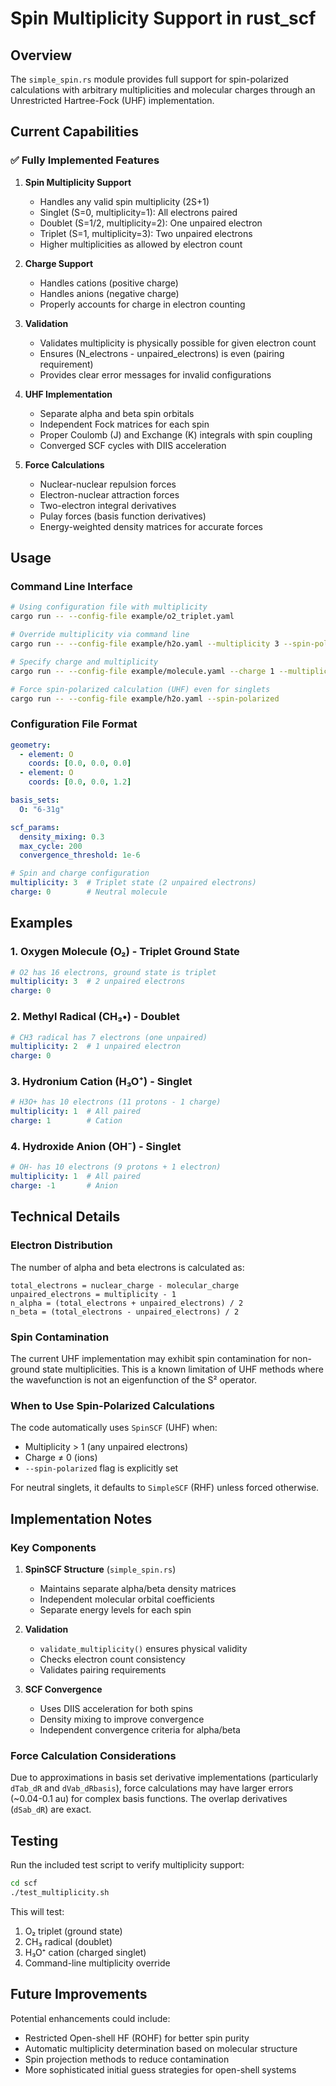 # Spin Multiplicity Support in rust_scf

## Overview

The `simple_spin.rs` module provides full support for spin-polarized calculations with arbitrary multiplicities and molecular charges through an Unrestricted Hartree-Fock (UHF) implementation.

## Current Capabilities

### ✅ Fully Implemented Features

1. **Spin Multiplicity Support**
   - Handles any valid spin multiplicity (2S+1)
   - Singlet (S=0, multiplicity=1): All electrons paired
   - Doublet (S=1/2, multiplicity=2): One unpaired electron  
   - Triplet (S=1, multiplicity=3): Two unpaired electrons
   - Higher multiplicities as allowed by electron count

2. **Charge Support**
   - Handles cations (positive charge)
   - Handles anions (negative charge)
   - Properly accounts for charge in electron counting

3. **Validation**
   - Validates multiplicity is physically possible for given electron count
   - Ensures (N_electrons - unpaired_electrons) is even (pairing requirement)
   - Provides clear error messages for invalid configurations

4. **UHF Implementation**
   - Separate alpha and beta spin orbitals
   - Independent Fock matrices for each spin
   - Proper Coulomb (J) and Exchange (K) integrals with spin coupling
   - Converged SCF cycles with DIIS acceleration

5. **Force Calculations**
   - Nuclear-nuclear repulsion forces
   - Electron-nuclear attraction forces  
   - Two-electron integral derivatives
   - Pulay forces (basis function derivatives)
   - Energy-weighted density matrices for accurate forces

## Usage

### Command Line Interface

```bash
# Using configuration file with multiplicity
cargo run -- --config-file example/o2_triplet.yaml

# Override multiplicity via command line
cargo run -- --config-file example/h2o.yaml --multiplicity 3 --spin-polarized

# Specify charge and multiplicity
cargo run -- --config-file example/molecule.yaml --charge 1 --multiplicity 2 --spin-polarized

# Force spin-polarized calculation (UHF) even for singlets
cargo run -- --config-file example/h2o.yaml --spin-polarized
```

### Configuration File Format

```yaml
geometry:
  - element: O
    coords: [0.0, 0.0, 0.0]
  - element: O
    coords: [0.0, 0.0, 1.2]

basis_sets:
  O: "6-31g"

scf_params:
  density_mixing: 0.3
  max_cycle: 200
  convergence_threshold: 1e-6

# Spin and charge configuration
multiplicity: 3  # Triplet state (2 unpaired electrons)
charge: 0        # Neutral molecule
```

## Examples

### 1. Oxygen Molecule (O₂) - Triplet Ground State
```yaml
# O2 has 16 electrons, ground state is triplet
multiplicity: 3  # 2 unpaired electrons
charge: 0
```

### 2. Methyl Radical (CH₃•) - Doublet
```yaml
# CH3 radical has 7 electrons (one unpaired)
multiplicity: 2  # 1 unpaired electron  
charge: 0
```

### 3. Hydronium Cation (H₃O⁺) - Singlet
```yaml
# H3O+ has 10 electrons (11 protons - 1 charge)
multiplicity: 1  # All paired
charge: 1        # Cation
```

### 4. Hydroxide Anion (OH⁻) - Singlet
```yaml
# OH- has 10 electrons (9 protons + 1 electron)
multiplicity: 1  # All paired
charge: -1       # Anion
```

## Technical Details

### Electron Distribution

The number of alpha and beta electrons is calculated as:
```
total_electrons = nuclear_charge - molecular_charge
unpaired_electrons = multiplicity - 1
n_alpha = (total_electrons + unpaired_electrons) / 2
n_beta = (total_electrons - unpaired_electrons) / 2
```

### Spin Contamination

The current UHF implementation may exhibit spin contamination for non-ground state multiplicities. This is a known limitation of UHF methods where the wavefunction is not an eigenfunction of the S² operator.

### When to Use Spin-Polarized Calculations

The code automatically uses `SpinSCF` (UHF) when:
- Multiplicity > 1 (any unpaired electrons)
- Charge ≠ 0 (ions)
- `--spin-polarized` flag is explicitly set

For neutral singlets, it defaults to `SimpleSCF` (RHF) unless forced otherwise.

## Implementation Notes

### Key Components

1. **SpinSCF Structure** (`simple_spin.rs`)
   - Maintains separate alpha/beta density matrices
   - Independent molecular orbital coefficients
   - Separate energy levels for each spin

2. **Validation** 
   - `validate_multiplicity()` ensures physical validity
   - Checks electron count consistency
   - Validates pairing requirements

3. **SCF Convergence**
   - Uses DIIS acceleration for both spins
   - Density mixing to improve convergence
   - Independent convergence criteria for alpha/beta

### Force Calculation Considerations

Due to approximations in basis set derivative implementations (particularly `dTab_dR` and `dVab_dRbasis`), force calculations may have larger errors (~0.04-0.1 au) for complex basis functions. The overlap derivatives (`dSab_dR`) are exact.

## Testing

Run the included test script to verify multiplicity support:

```bash
cd scf
./test_multiplicity.sh
```

This will test:
1. O₂ triplet (ground state)
2. CH₃ radical (doublet)
3. H₃O⁺ cation (charged singlet)
4. Command-line multiplicity override

## Future Improvements

Potential enhancements could include:
- Restricted Open-shell HF (ROHF) for better spin purity
- Automatic multiplicity determination based on molecular structure
- Spin projection methods to reduce contamination
- More sophisticated initial guess strategies for open-shell systems



